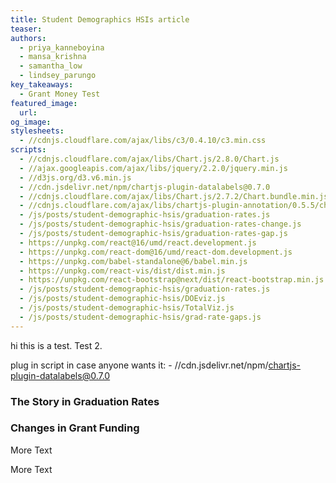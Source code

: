 ```yaml
---
title: Student Demographics HSIs article
teaser: 
authors: 
  - priya_kanneboyina
  - mansa_krishna
  - samantha_low
  - lindsey_parungo
key_takeaways:
  - Grant Money Test
featured_image:
  url: 
og_image: 
stylesheets:
  - //cdnjs.cloudflare.com/ajax/libs/c3/0.4.10/c3.min.css
scripts:
  - //cdnjs.cloudflare.com/ajax/libs/Chart.js/2.8.0/Chart.js
  - //ajax.googleapis.com/ajax/libs/jquery/2.2.0/jquery.min.js
  - //d3js.org/d3.v6.min.js
  - //cdn.jsdelivr.net/npm/chartjs-plugin-datalabels@0.7.0
  - //cdnjs.cloudflare.com/ajax/libs/Chart.js/2.7.2/Chart.bundle.min.js
  - //cdnjs.cloudflare.com/ajax/libs/chartjs-plugin-annotation/0.5.5/chartjs-plugin-annotation.min.js
  - /js/posts/student-demographic-hsis/graduation-rates.js 
  - /js/posts/student-demographic-hsis/graduation-rates-change.js
  - /js/posts/student-demographic-hsis/graduation-rates-gap.js
  - https://unpkg.com/react@16/umd/react.development.js
  - https://unpkg.com/react-dom@16/umd/react-dom.development.js
  - https://unpkg.com/babel-standalone@6/babel.min.js
  - https://unpkg.com/react-vis/dist/dist.min.js
  - https://unpkg.com/react-bootstrap@next/dist/react-bootstrap.min.js
  - /js/posts/student-demographic-hsis/graduation-rates.js
  - /js/posts/student-demographic-hsis/DOEviz.js
  - /js/posts/student-demographic-hsis/TotalViz.js
  - /js/posts/student-demographic-hsis/grad-rate-gaps.js
---
```

hi this is a test. Test 2.

plug in script in case anyone wants it:  - //cdn.jsdelivr.net/npm/chartjs-plugin-datalabels@0.7.0

### The Story in Graduation Rates
<div id="chartContainer1">
  <canvas id="grad-rate-line"></canvas>
</div>

<div id="chartContainer2">
  <canvas id="grad-rate-change"></canvas>
</div>

<div id="chartContainer3">
  <canvas id="grad-rate-gap"></canvas>
</div>


### Changes in Grant Funding

More Text

<div>
        <canvas id="DOEChart"></canvas>
</div>

<div>
<canvas id = "TotalChart"></canvas>
</div>

<script src = "C:/Users/Lindsey/Desktop/Daily-Bruin/the-stack/js/posts/student-demographic-hsis/TotalViz.js">
<script src = "C:/Users/Lindsey/Desktop/Daily-Bruin/the-stack/js/posts/student-demographic-hsis/DOEviz.js"></script>

More Text